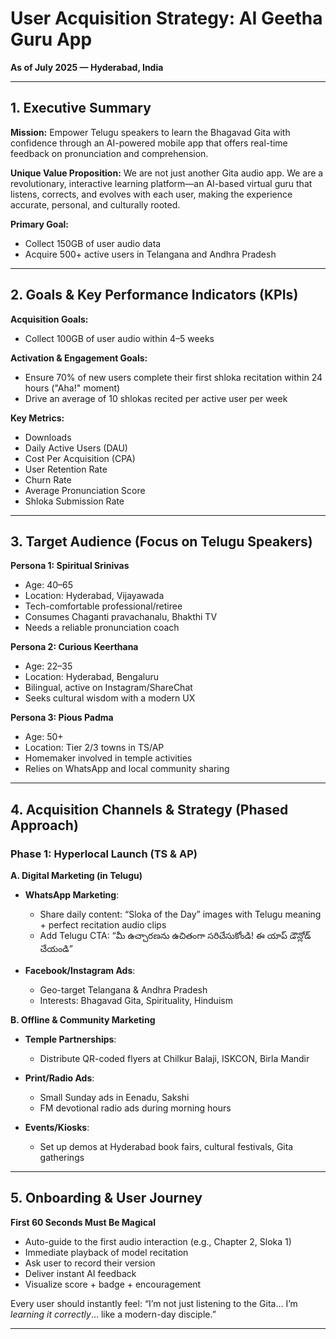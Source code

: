# User Acquisition Strategy: AI Geetha Guru App

**As of July 2025 — Hyderabad, India**

---

## 1. Executive Summary

**Mission:** Empower Telugu speakers to learn the Bhagavad Gita with confidence through an AI-powered mobile app that offers real-time feedback on pronunciation and comprehension.

**Unique Value Proposition:**
We are not just another Gita audio app. We are a revolutionary, interactive learning platform—an AI-based virtual guru that listens, corrects, and evolves with each user, making the experience accurate, personal, and culturally rooted.

**Primary Goal:**

* Collect 150GB of user audio data
* Acquire 500+ active users in Telangana and Andhra Pradesh

---

## 2. Goals & Key Performance Indicators (KPIs)

**Acquisition Goals:**

* Collect 100GB of user audio within 4–5 weeks

**Activation & Engagement Goals:**

* Ensure 70% of new users complete their first shloka recitation within 24 hours ("Aha!" moment)
* Drive an average of 10 shlokas recited per active user per week

**Key Metrics:**

* Downloads
* Daily Active Users (DAU)
* Cost Per Acquisition (CPA)
* User Retention Rate
* Churn Rate
* Average Pronunciation Score
* Shloka Submission Rate

---

## 3. Target Audience (Focus on Telugu Speakers)

**Persona 1: Spiritual Srinivas**

* Age: 40–65
* Location: Hyderabad, Vijayawada
* Tech-comfortable professional/retiree
* Consumes Chaganti pravachanalu, Bhakthi TV
* Needs a reliable pronunciation coach

**Persona 2: Curious Keerthana**

* Age: 22–35
* Location: Hyderabad, Bengaluru
* Bilingual, active on Instagram/ShareChat
* Seeks cultural wisdom with a modern UX

**Persona 3: Pious Padma**

* Age: 50+
* Location: Tier 2/3 towns in TS/AP
* Homemaker involved in temple activities
* Relies on WhatsApp and local community sharing

---

## 4. Acquisition Channels & Strategy (Phased Approach)

### Phase 1: Hyperlocal Launch (TS & AP)

**A. Digital Marketing (in Telugu)**

* **WhatsApp Marketing**:

  * Share daily content: “Sloka of the Day” images with Telugu meaning + perfect recitation audio clips
  * Add Telugu CTA: “మీ ఉచ్చారణను ఉచితంగా సరిచేసుకోండి! ఈ యాప్ డౌన్లోడ్ చేయండి”

* **Facebook/Instagram Ads**:

  * Geo-target Telangana & Andhra Pradesh
  * Interests: Bhagavad Gita, Spirituality, Hinduism

**B. Offline & Community Marketing**

* **Temple Partnerships**:

  * Distribute QR-coded flyers at Chilkur Balaji, ISKCON, Birla Mandir
* **Print/Radio Ads**:

  * Small Sunday ads in Eenadu, Sakshi
  * FM devotional radio ads during morning hours
* **Events/Kiosks**:

  * Set up demos at Hyderabad book fairs, cultural festivals, Gita gatherings

---

## 5. Onboarding & User Journey

**First 60 Seconds Must Be Magical**

* Auto-guide to the first audio interaction (e.g., Chapter 2, Sloka 1)
* Immediate playback of model recitation
* Ask user to record their version
* Deliver instant AI feedback
* Visualize score + badge + encouragement

Every user should instantly feel:
“I’m not just listening to the Gita… I’m *learning it correctly*… like a modern-day disciple.”

---
